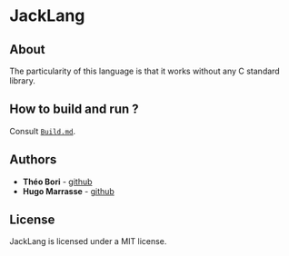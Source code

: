 # JackLang

## About

The particularity of this language is that it works without any C standard library.

## How to build and run ?

Consult [`Build.md`](doc/Build.md).

## Authors

* **Théo Bori** - [github](https://github.com/theobori)
* **Hugo Marrasse** - [github](https://github.com/pulk66-s)

## License

JackLang is licensed under a MIT license.
